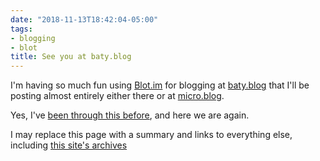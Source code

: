 ```yaml
---
date: "2018-11-13T18:42:04-05:00"
tags:
- blogging
- blot
title: See you at baty.blog
---
```


I'm having so much fun using [Blot.im](https://blot.im) for blogging at [baty.blog](https://www.baty.blog) that I'll
be posting almost entirely either there or at [micro.blog](https://micro.baty.net).

Yes, I've [been through this before](/2017/why-did-blot-have-to-be-so-good/), and here we are
again.

I may replace this page with a summary and links to everything else, including [this site's
archives](/post/)
